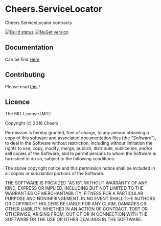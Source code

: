 # Cheers.ServiceLocator
Cheers ServiceLocator contracts

[![Build status](https://ci.appveyor.com/api/projects/status/qhr6h2gxi5rnp0pm?svg=true)](https://ci.appveyor.com/project/Cheers-CI/cheers-servicelocator) [![NuGet version](https://badge.fury.io/nu/Cheers.ServiceLocator.svg)](https://badge.fury.io/nu/Cheers.ServiceLocator)


## Documentation
Can be find [Here](https://github.com/Cheers/Cheers/wiki)


## Contributing
Please read [this](https://github.com/Cheers/Cheers/blob/master/CONTRIBUTING.md) !


## Licence

The MIT License (MIT)

Copyright (c) 2016 Cheers

Permission is hereby granted, free of charge, to any person obtaining a copy
of this software and associated documentation files (the "Software"), to deal
in the Software without restriction, including without limitation the rights
to use, copy, modify, merge, publish, distribute, sublicense, and/or sell
copies of the Software, and to permit persons to whom the Software is
furnished to do so, subject to the following conditions:

The above copyright notice and this permission notice shall be included in all
copies or substantial portions of the Software.

THE SOFTWARE IS PROVIDED "AS IS", WITHOUT WARRANTY OF ANY KIND, EXPRESS OR
IMPLIED, INCLUDING BUT NOT LIMITED TO THE WARRANTIES OF MERCHANTABILITY,
FITNESS FOR A PARTICULAR PURPOSE AND NONINFRINGEMENT. IN NO EVENT SHALL THE
AUTHORS OR COPYRIGHT HOLDERS BE LIABLE FOR ANY CLAIM, DAMAGES OR OTHER
LIABILITY, WHETHER IN AN ACTION OF CONTRACT, TORT OR OTHERWISE, ARISING FROM,
OUT OF OR IN CONNECTION WITH THE SOFTWARE OR THE USE OR OTHER DEALINGS IN THE
SOFTWARE.

